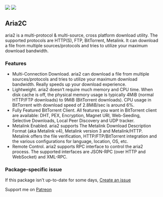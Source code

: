﻿[![](https://img.shields.io/chocolatey/v/aria2?color=green&label=aria2)](https://chocolatey.org/packages/aria2) [![](https://img.shields.io/chocolatey/dt/aria2)](https://chocolatey.org/packages/aria2)

## Aria2C
aria2 is a multi-protocol &amp; multi-source, cross platform download utility. The supported 
protocols are HTTP(S), FTP, BitTorrent, Metalink. It can download a file from multiple 
sources/protocols and tries to utilize your maximum download bandwidth.

### Features
* Multi-Connection Download. aria2 can download a file from multiple sources/protocols and tries 
    to utilize your maximum download bandwidth. Really speeds up your download experience.
* Lightweight. aria2 doesn’t require much memory and CPU time. When disk cache is off, the 
    physical memory usage is typically 4MiB (normal HTTP/FTP downloads) to 9MiB (BitTorrent downloads). 
    CPU usage in BitTorrent with download speed of 2.8MiB/sec is around 6%.
* Fully Featured BitTorrent Client. All features you want in BitTorrent client are available: DHT, 
    PEX, Encryption, Magnet URI, Web-Seeding, Selective Downloads, Local Peer Discovery and UDP tracker.
* Metalink Enabled. aria2 supports The Metalink Download Description Format (aka Metalink v4), 
    Metalink version 3 and Metalink/HTTP. Metalink offers the file verification, HTTP/FTP/BitTorrent 
    integration and the various configurations for language, location, OS, etc.
* Remote Control. aria2 supports RPC interface to control the aria2 process. The supported 
    interfaces are JSON-RPC (over HTTP and WebSocket) and XML-RPC.

### Package-specific issue
If this package isn't up-to-date for some days, [Create an issue](https://github.com/tunisiano187/chocolatey-packages/issues/new)

Support me on [Patreon](https://www.patreon.com/bePatron?u=39585820)